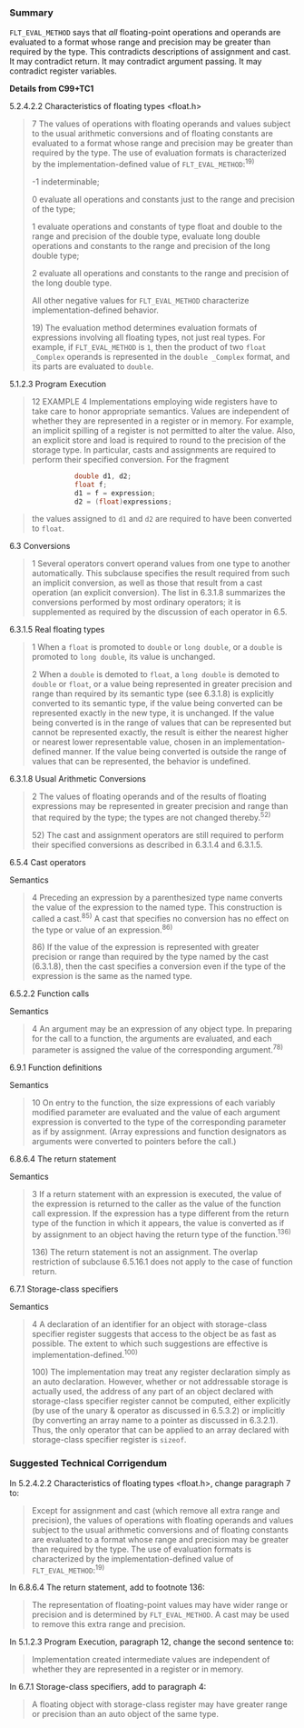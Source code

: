 ### Summary

`FLT_EVAL_METHOD` says that *all* floating-point operations and operands are
evaluated to a format whose range and precision may be greater than required by
the type. This contradicts descriptions of assignment and cast. It may
contradict return. It may contradict argument passing. It may contradict
register variables.

**Details from C99\+TC1**

5.2.4.2.2 Characteristics of floating types \<float.h\>

> 7 The values of operations with floating operands and values subject to the
> usual arithmetic conversions and of floating constants are evaluated to a format
> whose range and precision may be greater than required by the type. The use of
> evaluation formats is characterized by the implementation-defined value of
> `FLT_EVAL_METHOD`:<sup>19\)</sup>
> 
> -1 indeterminable;
> 
> 0 evaluate all operations and constants just to the range and precision of the
> type;
> 
> 1 evaluate operations and constants of type float and double to the range and
> precision of the double type, evaluate long double operations and constants to
> the range and precision of the long double type;
> 
> 2 evaluate all operations and constants to the range and precision of the long
> double type.
> 
> All other negative values for `FLT_EVAL_METHOD` characterize
> implementation-defined behavior.
> 
> 19\) The evaluation method determines evaluation formats of expressions
> involving all floating types, not just real types. For example, if
> `FLT_EVAL_METHOD` is `1`, then the product of two `float _Complex` operands is
> represented in the `double _Complex` format, and its parts are evaluated to
> `double`.

5.1.2.3 Program Execution

> 12 EXAMPLE 4 Implementations employing wide registers have to take care to honor
> appropriate semantics. Values are independent of whether they are represented in
> a register or in memory. For example, an implicit spilling of a register is not
> permitted to alter the value. Also, an explicit store and load is required to
> round to the precision of the storage type. In particular, casts and assignments
> are required to perform their specified conversion. For the fragment

```c
                double d1, d2;
                float f;
                d1 = f = expression;
                d2 = (float)expressions;
```
> the values assigned to `d1` and `d2` are required to have been converted to
> `float`.

6.3 Conversions

> 1 Several operators convert operand values from one type to another
> automatically. This subclause specifies the result required from such an
> implicit conversion, as well as those that result from a cast operation (an
> explicit conversion). The list in 6.3.1.8 summarizes the conversions performed
> by most ordinary operators; it is supplemented as required by the discussion of
> each operator in 6.5.

6.3.1.5 Real floating types

> 1 When a `float` is promoted to `double` or `long double`, or a `double` is
> promoted to `long double`, its value is unchanged.
> 
> 2 When a `double` is demoted to `float`, a `long double` is demoted to `double`
> or `float`, or a value being represented in greater precision and range than
> required by its semantic type (see 6.3.1.8) is explicitly converted to its
> semantic type, if the value being converted can be represented exactly in the
> new type, it is unchanged. If the value being converted is in the range of
> values that can be represented but cannot be represented exactly, the result is
> either the nearest higher or nearest lower representable value, chosen in an
> implementation-defined manner. If the value being converted is outside the range
> of values that can be represented, the behavior is undefined.

6.3.1.8 Usual Arithmetic Conversions

> 2 The values of floating operands and of the results of floating expressions may
> be represented in greater precision and range than that required by the type;
> the types are not changed thereby.<sup>52\)</sup>
> 
> 52\) The cast and assignment operators are still required to perform their
> specified conversions as described in 6.3.1.4 and 6.3.1.5.

6.5.4 Cast operators

Semantics

> 4 Preceding an expression by a parenthesized type name converts the value of the
> expression to the named type. This construction is called a cast.<sup>85\)</sup>
> A cast that specifies no conversion has no effect on the type or value of an
> expression.<sup>86\)</sup>
> 
> 86\) If the value of the expression is represented with greater precision or
> range than required by the type named by the cast (6.3.1.8), then the cast
> specifies a conversion even if the type of the expression is the same as the
> named type.

6.5.2.2 Function calls

Semantics

> 4 An argument may be an expression of any object type. In preparing for the call
> to a function, the arguments are evaluated, and each parameter is assigned the
> value of the corresponding argument.<sup>78\)</sup>

6.9.1 Function definitions

Semantics

> 10 On entry to the function, the size expressions of each variably modified
> parameter are evaluated and the value of each argument expression is converted
> to the type of the corresponding parameter as if by assignment. (Array
> expressions and function designators as arguments were converted to pointers
> before the call.)

6.8.6.4 The return statement

Semantics

> 3 If a return statement with an expression is executed, the value of the
> expression is returned to the caller as the value of the function call
> expression. If the expression has a type different from the return type of the
> function in which it appears, the value is converted as if by assignment to an
> object having the return type of the function.<sup>136\)</sup>
> 
> 136\) The return statement is not an assignment. The overlap restriction of
> subclause 6.5.16.1 does not apply to the case of function return.

6.7.1 Storage-class specifiers

Semantics

> 4 A declaration of an identifier for an object with storage-class specifier
> register suggests that access to the object be as fast as possible. The extent
> to which such suggestions are effective is
> implementation-defined.<sup>100\)</sup>
> 
> 100\) The implementation may treat any register declaration simply as an auto
> declaration. However, whether or not addressable storage is actually used, the
> address of any part of an object declared with storage-class specifier register
> cannot be computed, either explicitly (by use of the unary \& operator as
> discussed in 6.5.3.2) or implicitly (by converting an array name to a pointer as
> discussed in 6.3.2.1). Thus, the only operator that can be applied to an array
> declared with storage-class specifier register is `sizeof`.

### Suggested Technical Corrigendum

In 5.2.4.2.2 Characteristics of floating types \<float.h\>, change paragraph 7
to:

> Except for assignment and cast (which remove all extra range and precision), the
> values of operations with floating operands and values subject to the usual
> arithmetic conversions and of floating constants are evaluated to a format whose
> range and precision may be greater than required by the type. The use of
> evaluation formats is characterized by the implementation-defined value of
> `FLT_EVAL_METHOD`:<sup>19\)</sup>

In 6.8.6.4 The return statement, add to footnote 136:

> The representation of floating-point values may have wider range or precision
> and is determined by `FLT_EVAL_METHOD`. A cast may be used to remove this extra
> range and precision.

In 5.1.2.3 Program Execution, paragraph 12, change the second sentence to:

> Implementation created intermediate values are independent of whether they are
> represented in a register or in memory.

In 6.7.1 Storage-class specifiers, add to paragraph 4:

> A floating object with storage-class register may have greater range or
> precision than an auto object of the same type.
